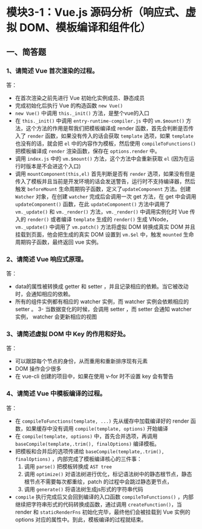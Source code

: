 # 模块3-1：Vue.js 源码分析（响应式、虚拟 DOM、模板编译和组件化）

## 一、简答题

### 1、请简述 Vue 首次渲染的过程。

答： 

- 在首次渲染之前先进行 Vue 初始化实例成员、静态成员
- 完成初始化后执行 Vue 的构造函数 `new Vue()`
- `new Vue()` 中调用 `this._init()` 方法，是整个vue的入口
- 在 `this._init()` 中调用 `entry-runtime-compiler.js` 中的 `vm.$mount()` 方法，这个方法的作用是帮我们把模板编译成 render 函数，首先会判断是否传入了 `render` 函数，如果没有传入的话会获取 `template` 选项，如果 `template` 也没有的话，就会把 `el` 中的内容作为模板，然后使用 `compileToFunctions()` 把模板编译成 `render` 渲染函数，保存在 `options.render` 中。
- 调用 `index.js` 中的 `vm.$mount()` 方法，这个方法中会重新获取 `el` (因为在运行时版本是不会进这个入口)
- 调用 `mountComponent(this,el)` 首先判断是否有 `render` 选项，如果没有但是传入了模板并且当前是开发环境的话会发送警告，运行时不支持编译器，然后触发 `beforeMount` 生命周期钩子函数，定义了`updateComponent` 方法。创建 `Watcher` 对象，在创建 `watcher` 完成后会调用一次 get 方法，在 get 中会调用 `updateComponent()` 函数，在此 `updateComponent()` 方法中调用了 `vm._update()` 和 `vm._render()` 方法，`vm._render()` 中调用实例化时 Vue 传入的 `render()` 或者编译 `template` 生成的 `render()` 生成 VNode，`vm._update()` 中调用了 `vm.patch()` 方法将虚拟 DOM 转换成真实 DOM 并且挂载到页面，他会把生成的真实 DOM 设置到 `vm.$el` 中，触发 `mounted` 生命周期钩子函数，最终返回 vue 实例。

### 2、请简述 Vue 响应式原理。

答：

- data的属性被转换成 getter 和 setter ，并且记录相应的依赖。当它被改动时，会通知相应的依赖。
- 所有的组件实例都有相应的 watcher 实例，而 watcher 实例会依赖相应的 setter 。
3- 当数据变化的时候，会调用 setter ，而 setter 会通知 watcher 实例， watcher 会更新相应的视图

### 3、请简述虚拟 DOM 中 Key 的作用和好处。

答：

- 可以跟踪每个节点的身份，从而重用和重新排序现有元素
- DOM 操作会少很多
- 在 vue-cli 创建的项目中，如果在使用 v-for 时不设置 key 会有警告

### 4、请简述 Vue 中模板编译的过程。

答：

- 在 `compileToFunctions(template, ...)` 先从缓存中加载编译好的 render 函数，如果缓存中没有调用 `compile(template, options)` 开始编译
- 在 `compile(template, options)` 中，首先合并选项，再调用 `baseCompile(template,.trim(), finalOptions)` 编译模板。
- 把模板和合并后的选项传递给 `baseCompile(template,.trim(), finalOptions)` ，内部完成了模板编译核心的三件事：
    1. 调用 `parse()` 把模板转换成 `AST tree`
    2. 调用 `optimize()` 对语法树进行优化，标记语法树中的静态根节点，静态根节点不需要每次都重绘，patch 的过程中会跳过静态更节点，
    3. 调用 `generate()` 将语法树生成js形式的字符串代码
- `compile` 执行完成后又会回到编译的入口函数 `compileToFunctions()` ，内部继续把字符串形式的代码转换成函数，通过调用 `createFunction()`，当 render 和 `staticRenderFns` 初始化完毕，最终他们会被挂载到 Vue 实例的options 对应的属性中。到此，模板编译的过程就结束。